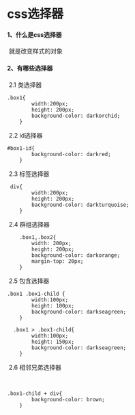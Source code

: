 #			css选择器



#### 1、什么是css选择器

​	就是改变样式的对象

#### 2、有哪些选择器

​	2.1 类选择器

```
.box1{
        width:200px;
        height: 200px;
        background-color: darkorchid;
    }
```

​	2.2 id选择器

```
#box1-id{
        background-color: darkred;
    }
```

​	2.3 标签选择器

```
 div{
        width:200px;
        height: 200px;
        background-color: darkturquoise;
    }
```

​	2.4 群组选择器

```
    .box1,.box2{
        width: 200px;
        height: 200px;
        background-color: darkorange;
        margin-top: 20px;
    }
```

​	2.5 包含选择器

```
.box1 .box1-child {
        width:100px;
        height: 100px;
        background-color: darkseagreen;
    }
```

```
  .box1 > .box1-child{
        width:100px;
        height: 150px;
        background-color: darkseagreen;
    }
```

​	 2.6 相邻兄弟选择器

​	

```
.box1-child + div{
        background-color: brown;
    }
```

